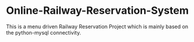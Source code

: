 # Online-Railway-Reservation-System
This is a menu driven Railway Reservation Project which is mainly based on the python-mysql connectivity.
